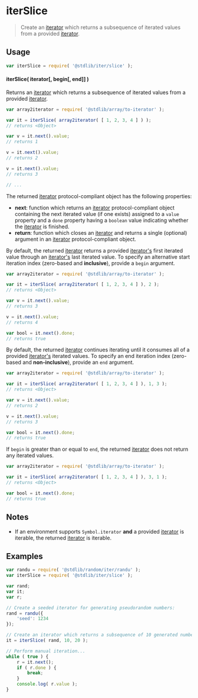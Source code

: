 <!--

@license Apache-2.0

Copyright (c) 2019 The Stdlib Authors.

Licensed under the Apache License, Version 2.0 (the "License");
you may not use this file except in compliance with the License.
You may obtain a copy of the License at

   http://www.apache.org/licenses/LICENSE-2.0

Unless required by applicable law or agreed to in writing, software
distributed under the License is distributed on an "AS IS" BASIS,
WITHOUT WARRANTIES OR CONDITIONS OF ANY KIND, either express or implied.
See the License for the specific language governing permissions and
limitations under the License.

-->

# iterSlice

> Create an [iterator][mdn-iterator-protocol] which returns a subsequence of iterated values from a provided [iterator][mdn-iterator-protocol].

<!-- Section to include introductory text. Make sure to keep an empty line after the intro `section` element and another before the `/section` close. -->

<section class="intro">

</section>

<!-- /.intro -->

<!-- Package usage documentation. -->

<section class="usage">

## Usage

```javascript
var iterSlice = require( '@stdlib/iter/slice' );
```

#### iterSlice( iterator\[, begin\[, end]] )

Returns an [iterator][mdn-iterator-protocol] which returns a subsequence of iterated values from a provided [iterator][mdn-iterator-protocol].

```javascript
var array2iterator = require( '@stdlib/array/to-iterator' );

var it = iterSlice( array2iterator( [ 1, 2, 3, 4 ] ) );
// returns <Object>

var v = it.next().value;
// returns 1

v = it.next().value;
// returns 2

v = it.next().value;
// returns 3

// ...
```

The returned [iterator][mdn-iterator-protocol] protocol-compliant object has the following properties:

-   **next**: function which returns an [iterator][mdn-iterator-protocol] protocol-compliant object containing the next iterated value (if one exists) assigned to a `value` property and a `done` property having a `boolean` value indicating whether the [iterator][mdn-iterator-protocol] is finished.
-   **return**: function which closes an [iterator][mdn-iterator-protocol] and returns a single (optional) argument in an [iterator][mdn-iterator-protocol] protocol-compliant object.

By default, the returned [iterator][mdn-iterator-protocol] returns a provided [iterator's][mdn-iterator-protocol] first iterated value through an [iterator's][mdn-iterator-protocol] last iterated value. To specify an alternative start iteration index (zero-based and **inclusive**), provide a `begin` argument.

```javascript
var array2iterator = require( '@stdlib/array/to-iterator' );

var it = iterSlice( array2iterator( [ 1, 2, 3, 4 ] ), 2 );
// returns <Object>

var v = it.next().value;
// returns 3

v = it.next().value;
// returns 4

var bool = it.next().done;
// returns true
```

By default, the returned [iterator][mdn-iterator-protocol] continues iterating until it consumes all of a provided [iterator's][mdn-iterator-protocol] iterated values. To specify an end iteration index (zero-based and **non-inclusive**), provide an `end` argument.

```javascript
var array2iterator = require( '@stdlib/array/to-iterator' );

var it = iterSlice( array2iterator( [ 1, 2, 3, 4 ] ), 1, 3 );
// returns <Object>

var v = it.next().value;
// returns 2

v = it.next().value;
// returns 3

var bool = it.next().done;
// returns true
```

If `begin` is greater than or equal to `end`, the returned [iterator][mdn-iterator-protocol] does not return any iterated values.

```javascript
var array2iterator = require( '@stdlib/array/to-iterator' );

var it = iterSlice( array2iterator( [ 1, 2, 3, 4 ] ), 3, 1 );
// returns <Object>

var bool = it.next().done;
// returns true
```

</section>

<!-- /.usage -->

<!-- Package usage notes. Make sure to keep an empty line after the `section` element and another before the `/section` close. -->

<section class="notes">

## Notes

-   If an environment supports `Symbol.iterator` **and** a provided [iterator][mdn-iterator-protocol] is iterable, the returned [iterator][mdn-iterator-protocol] is iterable.

</section>

<!-- /.notes -->

<!-- Package usage examples. -->

<section class="examples">

## Examples

<!-- eslint no-undef: "error" -->

```javascript
var randu = require( '@stdlib/random/iter/randu' );
var iterSlice = require( '@stdlib/iter/slice' );

var rand;
var it;
var r;

// Create a seeded iterator for generating pseudorandom numbers:
rand = randu({
    'seed': 1234
});

// Create an iterator which returns a subsequence of 10 generated numbers:
it = iterSlice( rand, 10, 20 );

// Perform manual iteration...
while ( true ) {
    r = it.next();
    if ( r.done ) {
        break;
    }
    console.log( r.value );
}
```

</section>

<!-- /.examples -->

<!-- Section to include cited references. If references are included, add a horizontal rule *before* the section. Make sure to keep an empty line after the `section` element and another before the `/section` close. -->

<section class="references">

</section>

<!-- /.references -->

<!-- Section for related `stdlib` packages. Do not manually edit this section, as it is automatically populated. -->

<section class="related">

</section>

<!-- /.related -->

<!-- Section for all links. Make sure to keep an empty line after the `section` element and another before the `/section` close. -->

<section class="links">

[mdn-iterator-protocol]: https://developer.mozilla.org/en-US/docs/Web/JavaScript/Reference/Iteration_protocols#The_iterator_protocol

</section>

<!-- /.links -->

